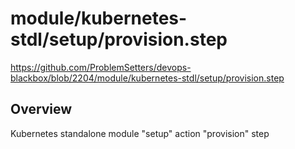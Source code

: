# module/kubernetes-stdl/setup/provision.step

https://github.com/ProblemSetters/devops-blackbox/blob/2204/module/kubernetes-stdl/setup/provision.step

## Overview

Kubernetes standalone module "setup" action "provision" step


